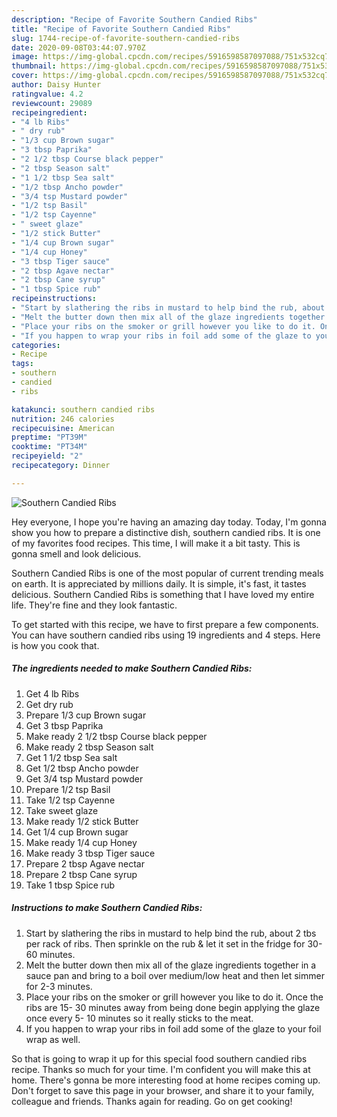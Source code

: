 ```yaml
---
description: "Recipe of Favorite Southern Candied Ribs"
title: "Recipe of Favorite Southern Candied Ribs"
slug: 1744-recipe-of-favorite-southern-candied-ribs
date: 2020-09-08T03:44:07.970Z
image: https://img-global.cpcdn.com/recipes/5916598587097088/751x532cq70/southern-candied-ribs-recipe-main-photo.jpg
thumbnail: https://img-global.cpcdn.com/recipes/5916598587097088/751x532cq70/southern-candied-ribs-recipe-main-photo.jpg
cover: https://img-global.cpcdn.com/recipes/5916598587097088/751x532cq70/southern-candied-ribs-recipe-main-photo.jpg
author: Daisy Hunter
ratingvalue: 4.2
reviewcount: 29089
recipeingredient:
- "4 lb Ribs"
- " dry rub"
- "1/3 cup Brown sugar"
- "3 tbsp Paprika"
- "2 1/2 tbsp Course black pepper"
- "2 tbsp Season salt"
- "1 1/2 tbsp Sea salt"
- "1/2 tbsp Ancho powder"
- "3/4 tsp Mustard powder"
- "1/2 tsp Basil"
- "1/2 tsp Cayenne"
- " sweet glaze"
- "1/2 stick Butter"
- "1/4 cup Brown sugar"
- "1/4 cup Honey"
- "3 tbsp Tiger sauce"
- "2 tbsp Agave nectar"
- "2 tbsp Cane syrup"
- "1 tbsp Spice rub"
recipeinstructions:
- "Start by slathering the ribs in mustard to help bind the rub, about 2 tbs per rack of ribs. Then sprinkle on the rub &amp; let it set in the fridge for 30-60 minutes."
- "Melt the butter down then mix all of the glaze ingredients together in a sauce pan and bring to a boil over medium/low heat and then let simmer for 2-3 minutes."
- "Place your ribs on the smoker or grill however you like to do it. Once the ribs are 15- 30 minutes away from being done begin applying the glaze once every 5- 10 minutes so it really sticks to the meat."
- "If you happen to wrap your ribs in foil add some of the glaze to your foil wrap as well."
categories:
- Recipe
tags:
- southern
- candied
- ribs

katakunci: southern candied ribs 
nutrition: 246 calories
recipecuisine: American
preptime: "PT39M"
cooktime: "PT34M"
recipeyield: "2"
recipecategory: Dinner

---
```



![Southern Candied Ribs](https://img-global.cpcdn.com/recipes/5916598587097088/751x532cq70/southern-candied-ribs-recipe-main-photo.jpg)

Hey everyone, I hope you're having an amazing day today. Today, I'm gonna show you how to prepare a distinctive dish, southern candied ribs. It is one of my favorites food recipes. This time, I will make it a bit tasty. This is gonna smell and look delicious.



Southern Candied Ribs is one of the most popular of current trending meals on earth. It is appreciated by millions daily. It is simple, it's fast, it tastes delicious. Southern Candied Ribs is something that I have loved my entire life. They're fine and they look fantastic.


To get started with this recipe, we have to first prepare a few components. You can have southern candied ribs using 19 ingredients and 4 steps. Here is how you cook that.

<!--inarticleads1-->

##### The ingredients needed to make Southern Candied Ribs:

1. Get 4 lb Ribs
1. Get  dry rub
1. Prepare 1/3 cup Brown sugar
1. Get 3 tbsp Paprika
1. Make ready 2 1/2 tbsp Course black pepper
1. Make ready 2 tbsp Season salt
1. Get 1 1/2 tbsp Sea salt
1. Get 1/2 tbsp Ancho powder
1. Get 3/4 tsp Mustard powder
1. Prepare 1/2 tsp Basil
1. Take 1/2 tsp Cayenne
1. Take  sweet glaze
1. Make ready 1/2 stick Butter
1. Get 1/4 cup Brown sugar
1. Make ready 1/4 cup Honey
1. Make ready 3 tbsp Tiger sauce
1. Prepare 2 tbsp Agave nectar
1. Prepare 2 tbsp Cane syrup
1. Take 1 tbsp Spice rub




<!--inarticleads2-->

##### Instructions to make Southern Candied Ribs:

1. Start by slathering the ribs in mustard to help bind the rub, about 2 tbs per rack of ribs. Then sprinkle on the rub &amp; let it set in the fridge for 30-60 minutes.
1. Melt the butter down then mix all of the glaze ingredients together in a sauce pan and bring to a boil over medium/low heat and then let simmer for 2-3 minutes.
1. Place your ribs on the smoker or grill however you like to do it. Once the ribs are 15- 30 minutes away from being done begin applying the glaze once every 5- 10 minutes so it really sticks to the meat.
1. If you happen to wrap your ribs in foil add some of the glaze to your foil wrap as well.




So that is going to wrap it up for this special food southern candied ribs recipe. Thanks so much for your time. I'm confident you will make this at home. There's gonna be more interesting food at home recipes coming up. Don't forget to save this page in your browser, and share it to your family, colleague and friends. Thanks again for reading. Go on get cooking!
